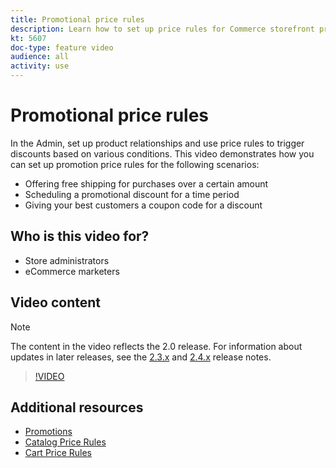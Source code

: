 ```yaml
---
title: Promotional price rules
description: Learn how to set up price rules for Commerce storefront promotions for three common scenarios.
kt: 5607
doc-type: feature video
audience: all
activity: use
---
```


# Promotional price rules

In the Admin, set up product relationships and use price rules to trigger discounts based on various conditions. This video demonstrates how you can set up promotion price rules for the following scenarios:

- Offering free shipping for purchases over a certain amount
- Scheduling a promotional discount for a time period
- Giving your best customers a coupon code for a discount

## Who is this video for?

- Store administrators
- eCommerce marketers

## Video content

>[!NOTE]
>
>The content in the video reflects the 2.0 release. For information about updates in later releases, see the [2.3.x](https://devdocs.magento.com/guides/v2.3/release-notes/bk-release-notes.html) and [2.4.x](https://devdocs.magento.com/guides/v2.4/release-notes/bk-release-notes.html) release notes.

>[!VIDEO](https://video.tv.adobe.com/v/35773?quality=12&learn=on)

## Additional resources

- [Promotions](https://docs.magento.com/user-guide/marketing/promotions.html)
- [Catalog Price Rules](https://docs.magento.com/user-guide/marketing/price-rules-catalog.html)
- [Cart Price Rules](https://docs.magento.com/user-guide/marketing/price-rules-cart.html)
